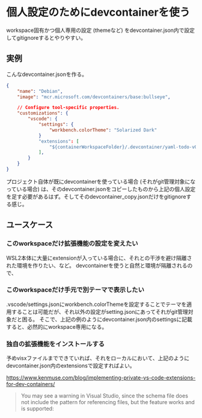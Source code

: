 # 個人設定のためにdevcontainerを使う
workspace固有かつ個人専用の設定 (themeなど) をdevcontainer.json内で設定してgitignoreするとやりやすい。

## 実例
こんなdevcontainer.jsonを作る。

```json
{
	"name": "Debian",
	"image": "mcr.microsoft.com/devcontainers/base:bullseye",

	// Configure tool-specific properties.
	"customizations": {
		"vscode": {
            "settings": {
                "workbench.colorTheme": "Solarized Dark"
			}
            "extensions": [
                "${containerWorkspaceFolder}/.devcontainer/yaml-todo-v0.0.2-231226200b0afa0165ffc3c562530cf9b9633763.0.vsix"
            ],
		}
	}
}
```

プロジェクト自体が既にdevcontainerを使っている場合 (それがgit管理対象になっている場合) は、そのdevcontainer.jsonをコピーしたものから上記の個人設定を足す必要があるはず。そしてそのdevcontainer_copy.jsonだけをgitignoreする感じ。

## ユースケース
### このworkspaceだけ拡張機能の設定を変えたい
WSL2本体に大量にextensionが入っている場合に、それとの干渉を避け隔離された環境を作りたい、など。
devcontainerを使うと自然と環境が隔離されるので、

### このworkspaceだけ手元で別テーマで表示したい
.vscode/settings.jsonにworkbench.colorThemeを設定することでテーマを適用することは可能だが、それ以外の設定がsetting.jsonにあってそれがgit管理対象だと困る。
そこで、上記の例のようにdevcontainer.json内のsettingsに記載すると、必然的にworkspace専用になる。

### 独自の拡張機能をインストールする
予めvisxファイルまでできていれば、それをローカルにおいて、上記のようにdevcontainer.json内のextensionsで設定すればよい。

https://www.kenmuse.com/blog/implementing-private-vs-code-extensions-for-dev-containers/

> You may see a warning in Visual Studio, since the schema file does not include the pattern for referencing files, but the feature works and is supported:
